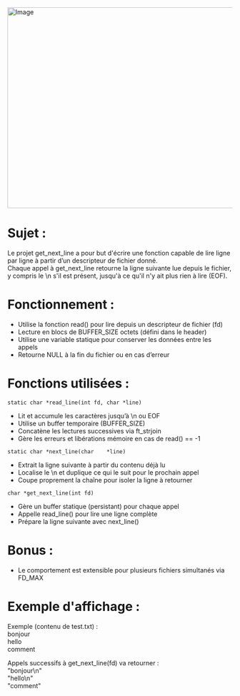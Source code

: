 <img width="720" height="450" alt="Image" src="https://github.com/user-attachments/assets/e0f89bd3-69df-4843-aae2-2e6f2a081760" />

# Sujet :
Le projet get_next_line a pour but d'écrire une fonction capable de lire ligne par ligne à partir d’un descripteur de fichier donné. <br>
Chaque appel à get_next_line retourne la ligne suivante lue depuis le fichier, y compris le \n s'il est présent, jusqu'à ce qu'il n'y ait plus rien à lire (EOF). <br>

# Fonctionnement :
- Utilise la fonction read() pour lire depuis un descripteur de fichier (fd)
- Lecture en blocs de BUFFER_SIZE octets (défini dans le header)
- Utilise une variable statique pour conserver les données entre les appels
- Retourne NULL à la fin du fichier ou en cas d’erreur

# Fonctions utilisées :
`static char *read_line(int fd, char *line)`
- Lit et accumule les caractères jusqu’à \n ou EOF
- Utilise un buffer temporaire (BUFFER_SIZE)
- Concatène les lectures successives via ft_strjoin
- Gère les erreurs et libérations mémoire en cas de read() == -1

`static char *next_line(char	*line)`
- Extrait la ligne suivante à partir du contenu déjà lu
- Localise le \n et duplique ce qui le suit pour le prochain appel
- Coupe proprement la chaîne pour isoler la ligne à retourner

`char *get_next_line(int fd)`
- Gère un buffer statique (persistant) pour chaque appel
- Appelle read_line() pour lire une ligne complète
- Prépare la ligne suivante avec next_line()

# Bonus :
- Le comportement est extensible pour plusieurs fichiers simultanés via FD_MAX

# Exemple d'affichage :
Exemple (contenu de test.txt) : <br>
bonjour <br>
hello <br>
comment <br>

Appels successifs à get_next_line(fd) va retourner :  <br>
"bonjour\n" <br>
"hello\n" <br>
"comment" <br>

